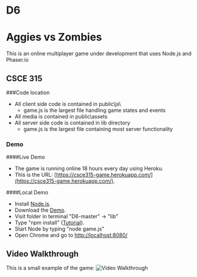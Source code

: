 # D6
# Aggies vs Zombies
This is an online multiplayer game under development that uses Node.js and Phaser.io


## CSCE 315
###Code location
- All client side code is contained in public\js\ 
    - game.js is the largest file handling game states and events
- All media is contained in public\assets 
- All server side code is contained in lib directory  
    - game.js is the largest file containing most server functionality 
    
### Demo
####Live Demo
- The game is running online 18 hours every day using Heroku.
- This is the URL: [https://csce315-game.herokuapp.com/](https://csce315-game.herokuapp.com/).

####Local Demo
- Install [Node.js](https://nodejs.org/en/download/).
- Download the [Demo](https://github.tamu.edu/LosChimichangos/D4/archive/master.zip).
- Visit folder in terminal "D6-master" -> "lib" 
- Type "npm install" ([Tutorial](https://docs.npmjs.com/getting-started/installing-npm-packages-locally)).
- Start Node by typing "node game.js"
- Open Chrome and go to [http://localhost:8080/](http://localhost:8080/)

## Video Walkthrough 
This is a small example of the game: 
<img src='https://github.tamu.edu/raw/LosChimichangos/D4/master/Animation.gif?token=AAAGmNCMweH6Zf_QTZVCtf6Ww_4x_11Nks5XCx_OwA%3D%3D' title='Video Walkthrough' width='' alt='Video Walkthrough' />
